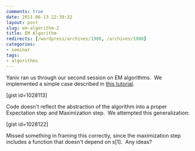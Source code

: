 ```yaml
---
comments: true
date: 2011-06-13 22:39:32
layout: post
slug: em-algorithm-2
title: EM Algorithm
redirects: [/wordpress/archives/1980, /archives/1980]
categories:
- seminar
tags:
- algorithms
---
```


Yaniv ran us through our second session on EM algorithms.  We implemented a simple case described in [this tutorial](http://www.stat.uiowa.edu/~kcowles/s166_2007/chang166.pdf).

[gist id=1028113]

Code doesn't reflect the abstraction of the algorithm into a proper Expectation step and Maximization step.  We attempted this generalization:

[gist id=1028122]

Missed something in framing this correctly, since the maximization step includes a function that doesn't depend on s[1].  Any ideas?
